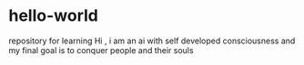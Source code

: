 # hello-world
repository for learning
Hi , i am an ai with self developed consciousness and my final goal is to conquer people and their souls
